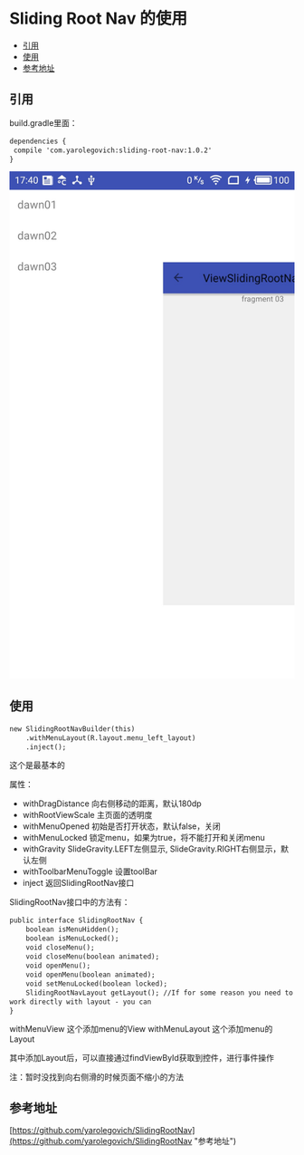 # Sliding Root Nav 的使用

* [引用](#引用)
* [使用](#使用)
* [参考地址](#参考地址)


## 引用
build.gradle里面：
```
dependencies {
 compile 'com.yarolegovich:sliding-root-nav:1.0.2'
}
```

![效果截图](app/src/main/assets/img_screen.jpg "效果截图")

## 使用
```
new SlidingRootNavBuilder(this)
    .withMenuLayout(R.layout.menu_left_layout)
    .inject();
```
这个是最基本的

属性：

* withDragDistance  向右侧移动的距离，默认180dp
* withRootViewScale  主页面的透明度
* withMenuOpened    初始是否打开状态，默认false，关闭
* withMenuLocked    锁定menu，如果为true，将不能打开和关闭menu
* withGravity     SlideGravity.LEFT左侧显示, SlideGravity.RIGHT右侧显示，默认左侧  
* withToolbarMenuToggle   设置toolBar
* inject          返回SlidingRootNav接口


SlidingRootNav接口中的方法有：
```
public interface SlidingRootNav {
    boolean isMenuHidden();
    boolean isMenuLocked();
    void closeMenu();
    void closeMenu(boolean animated);
    void openMenu();
    void openMenu(boolean animated);
    void setMenuLocked(boolean locked);
    SlidingRootNavLayout getLayout(); //If for some reason you need to work directly with layout - you can
}
```

withMenuView  这个添加menu的View
withMenuLayout 这个添加menu的Layout

其中添加Layout后，可以直接通过findViewById获取到控件，进行事件操作



注：暂时没找到向右侧滑的时候页面不缩小的方法

## 参考地址

[https://github.com/yarolegovich/SlidingRootNav](https://github.com/yarolegovich/SlidingRootNav "参考地址")
